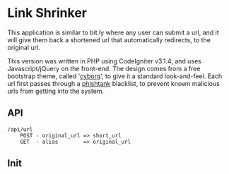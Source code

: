 # Link Shrinker

This application is similar to bit.ly where any user can submit a url, and it will give them back a shortened url that  automatically redirects, to the original url. 

This version was written in PHP using CodeIgniter v3.1.4, and uses Javascript/jQuery on the front-end. The design comes from a free bootstrap theme, called '[cyborg](https://bootswatch.com/cyborg/)', to give it a standard look-and-feel. Each url first passes through a [phishtank](https://www.phishtank.com/) blacklist, to prevent known malicious urls from getting into the system. 

## API

``` 
/api/url
	POST - original_url => short_url
	GET  - alias        => original_url
```


## Init
